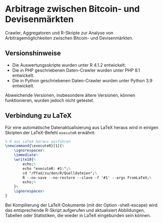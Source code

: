 # Arbitrage zwischen Bitcoin- und Devisenmärkten

Crawler, Aggregatoren und R-Skripte zur Analyse von Arbitragemöglichkeiten zwischen
Bitcoin- und Devisenmärkten.

## Versionshinweise

- Die Auswertungsskripte wurden unter R 4.1.2 entwickelt.
- Die in PHP geschriebenen Daten-Crawler wurden unter PHP 8.1 entwickelt.
- Die in Python geschriebenen Daten-Crawler wurden unter Python 3.9 entwickelt.

Abweichende Versionen, insbesondere ältere Versionen, können funktionieren, wurden jedoch
nicht getestet.

## Verbindung zu LaTeX
Für eine automatische Datenaktualisierung aus LaTeX heraus wird in einigen Skripten der
LaTeX-Befehl `executeR` erwähnt:

```latex
% R aus LaTeX heraus ausführen
\newcommand{\executeR}[1]{%
    \ignorespaces%
    \immediate%
    \write18{%
        echo;%
        echo "executeR: #1:";%
        cd "/Pfad/zu/den/R/Quelldateien";%
        R --no-save --no-restore --slave -f '#1' --args FromLaTeX;%
        echo;%
    }%
    \ignorespaces%
}
```

Bei Kompilierung der LaTeX-Dokumente (mit der Option -shell-escape) wird das entsprechende
R-Skript aufgerufen und aktualisiert Abbildungen, Tabellen oder Statistiken, die
wieder in LaTeX eingebunden sein können.
